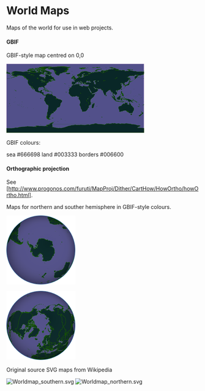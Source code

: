 # World Maps

Maps of the world for use in web projects.

#### GBIF

GBIF-style map centred on 0,0

![GBIF ](https://github.com/rdmpage/worldmaps/raw/master/gbif360x180.png)

GBIF colours:

sea #666698
land #003333
borders #006600

#### Orthographic projection

See [http://www.progonos.com/furuti/MapProj/Dither/CartHow/HowOrtho/howOrtho.html].

Maps for northern and souther hemisphere in GBIF-style colours.

![southern](https://github.com/rdmpage/worldmaps/raw/master/gbif_southern180x180.png)

![northern](https://github.com/rdmpage/worldmaps/raw/master/gbif_northern180x180.png)

Original source SVG maps from Wikipedia 

![Worldmap_southern.svg](http://en.wikipedia.org/wiki/File:Worldmap_southern.svg) 
![Worldmap_northern.svg](http://en.wikipedia.org/wiki/File:Worldmap_northern.svg)


